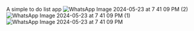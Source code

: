 A simple to do list app
![WhatsApp Image 2024-05-23 at 7 41 09 PM (2)](https://github.com/shivanshuraj/Time-To-Do/assets/73875083/b62c7346-4cb8-4e0d-a653-494be879591b)
![WhatsApp Image 2024-05-23 at 7 41 09 PM (1)](https://github.com/shivanshuraj/Time-To-Do/assets/73875083/bc348afc-b766-4c41-a001-4e4908d1a209)
![WhatsApp Image 2024-05-23 at 7 41 09 PM](https://github.com/shivanshuraj/Time-To-Do/assets/73875083/a933a202-bf13-45fb-a4a2-2051bf1b71af)
